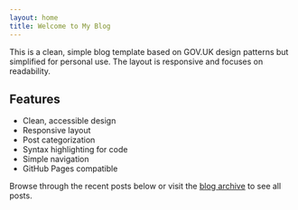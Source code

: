 ```yaml
---
layout: home
title: Welcome to My Blog
---
```


This is a clean, simple blog template based on GOV.UK design patterns but simplified for personal use. The layout is responsive and focuses on readability.

## Features

- Clean, accessible design
- Responsive layout
- Post categorization
- Syntax highlighting for code
- Simple navigation
- GitHub Pages compatible

Browse through the recent posts below or visit the [blog archive](/blog/) to see all posts.